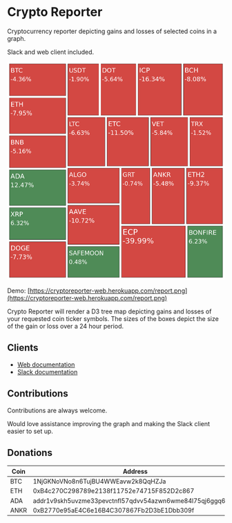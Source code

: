 # Crypto Reporter

Cryptocurrency reporter depicting gains and losses of selected coins in a graph. 

Slack and web client included.

![Screenshot](./web-server/docs/report-sample.png)

Demo: [https://cryptoreporter-web.herokuapp.com/report.png](https://cryptoreporter-web.herokuapp.com/report.png)

Crypto Reporter will render a D3 tree map depicting gains and losses of your requested coin ticker symbols. The sizes of the boxes depict the size of the gain or loss over a 24 hour period.

## Clients

* [Web documentation](./web-server/README.md)
* [Slack documentation](./slack-client/README.md)

## Contributions

Contributions are always welcome. 

Would love assistance improving the graph and making the Slack client easier to set up. 

## Donations 

| Coin | Address                                                    |
| ---- | ---------------------------------------------------------- |
| BTC  | 1NjGKNoVNo8n6TujBU4WWEavw2k8QqHZJa                         |
| ETH  | 0xB4c270C298789e2138f11752e74715F852D2c867                 |
| ADA  | addr1v9skh5uvzme33pevctnfl57qdvv54azwn6wme84l75qj6ggq6dual |
| ANKR | 0xB2770e95aE4C6e16B4C307867Fb2D3bE1Dbb309f                 |